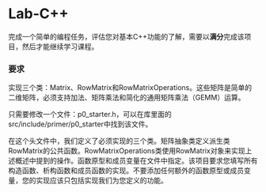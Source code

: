 # Lab-C++

完成一个简单的编程任务，评估您对基本C++功能的了解，需要以**满分**完成该项目，然后才能继续学习课程。

### 要求

实现三个类：Matrix、RowMatrix和RowMatrixOperations。这些矩阵是简单的二维矩阵，必须支持加法、矩阵乘法和简化的通用矩阵乘法（GEMM）运算。 

只需要修改一个文件：p0_starter.h，可以在库里面的src/include/primer/p0_starter中找到该文件。

在这个头文件中，我们定义了必须实现的三个类。矩阵抽象类定义派生类RowMatrix的公共函数。RowMatrixOperations类使用RowMatrix对象来实现上述概述中提到的操作。函数原型和成员变量在文件中指定。该项目要求您填写所有构造函数、析构函数和成员函数的实现。不要添加任何额外的函数原型或成员变量，您的实现应该只包括实现我们为您定义的功能。 
